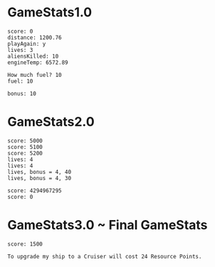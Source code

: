 # GameStats1.0
```
score: 0
distance: 1200.76
playAgain: y
lives: 3
aliensKilled: 10
engineTemp: 6572.89

How much fuel? 10
fuel: 10

bonus: 10
```

# GameStats2.0
```
score: 5000
score: 5100
score: 5200
lives: 4
lives: 4
lives, bonus = 4, 40
lives, bonus = 4, 30

score: 4294967295
score: 0
```

# GameStats3.0 ~ Final GameStats
```
score: 1500

To upgrade my ship to a Cruiser will cost 24 Resource Points.
```